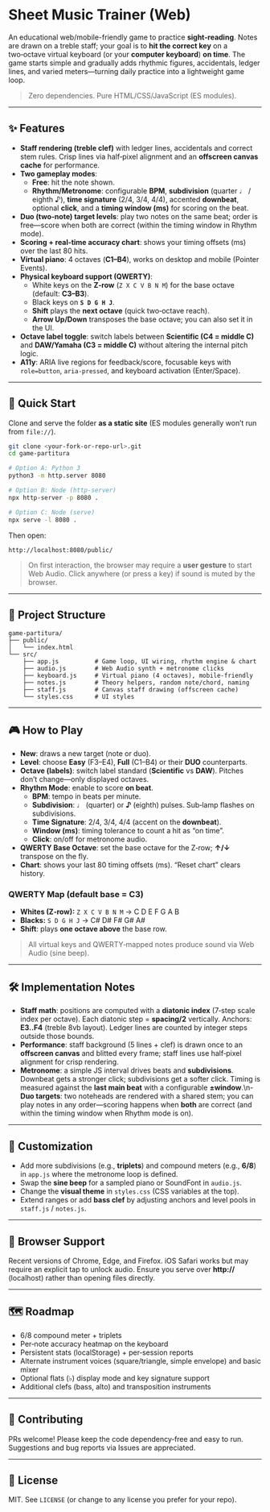 # Sheet Music Trainer (Web)

An educational web/mobile-friendly game to practice **sight‑reading**. Notes are drawn on a treble staff; your goal is to **hit the correct key** on a two‑octave virtual keyboard (or your **computer keyboard**) **on time**. The game starts simple and gradually adds rhythmic figures, accidentals, ledger lines, and varied meters—turning daily practice into a lightweight game loop.

> Zero dependencies. Pure HTML/CSS/JavaScript (ES modules).

---

## ✨ Features

- **Staff rendering (treble clef)** with ledger lines, accidentals and correct stem rules. Crisp lines via half‑pixel alignment and an **offscreen canvas cache** for performance.
- **Two gameplay modes**:
  - **Free**: hit the note shown.
  - **Rhythm/Metronome**: configurable **BPM**, **subdivision** (quarter ♩ / eighth ♪), **time signature** (2/4, 3/4, 4/4), accented **downbeat**, optional **click**, and a **timing window (ms)** for scoring on the beat.
- **Duo (two‑note) target levels**: play two notes on the same beat; order is free—score when both are correct (within the timing window in Rhythm mode).
- **Scoring + real‑time accuracy chart**: shows your timing offsets (ms) over the last 80 hits.
- **Virtual piano**: 4 octaves (**C1–B4**), works on desktop and mobile (Pointer Events).
- **Physical keyboard support (QWERTY)**:  
  - White keys on the **Z‑row** (`Z X C V B N M`) for the base octave (default: **C3–B3**).  
  - Black keys on **`S D G H J`**.  
  - **Shift** plays the **next octave** (quick two‑octave reach).  
  - **Arrow Up/Down** transposes the base octave; you can also set it in the UI.
- **Octave label toggle**: switch labels between **Scientific (C4 = middle C)** and **DAW/Yamaha (C3 = middle C)** without altering the internal pitch logic.
- **A11y**: ARIA live regions for feedback/score, focusable keys with `role=button`, `aria-pressed`, and keyboard activation (Enter/Space).

---

## 🚀 Quick Start

Clone and serve the folder **as a static site** (ES modules generally won’t run from `file://`).

```bash
git clone <your-fork-or-repo-url>.git
cd game-partitura

# Option A: Python 3
python3 -m http.server 8080

# Option B: Node (http-server)
npx http-server -p 8080 .

# Option C: Node (serve)
npx serve -l 8080 .
```

Then open:
```
http://localhost:8080/public/
```

> On first interaction, the browser may require a **user gesture** to start Web Audio. Click anywhere (or press a key) if sound is muted by the browser.

---

## 📂 Project Structure

```
game-partitura/
├── public/
│   └── index.html
└── src/
    ├── app.js          # Game loop, UI wiring, rhythm engine & chart
    ├── audio.js        # Web Audio synth + metronome clicks
    ├── keyboard.js     # Virtual piano (4 octaves), mobile-friendly
    ├── notes.js        # Theory helpers, random note/chord, naming
    ├── staff.js        # Canvas staff drawing (offscreen cache)
    └── styles.css      # UI styles
```

---

## 🎮 How to Play

- **New**: draws a new target (note or duo).
- **Level**: choose **Easy** (F3–E4), **Full** (C1–B4) or their **DUO** counterparts.
- **Octave (labels)**: switch label standard (**Scientific** vs **DAW**). Pitches don’t change—only displayed octaves.
- **Rhythm Mode**: enable to score **on beat**.
  - **BPM**: tempo in beats per minute.
  - **Subdivision**: **♩** (quarter) or **♪** (eighth) pulses. Sub‑lamp flashes on subdivisions.
  - **Time Signature**: 2/4, 3/4, 4/4 (accent on the **downbeat**).
  - **Window (ms)**: timing tolerance to count a hit as “on time”.
  - **Click**: on/off for metronome audio.
- **QWERTY Base Octave**: set the base octave for the Z‑row; **↑/↓** transpose on the fly.
- **Chart**: shows your last 80 timing offsets (ms). “Reset chart” clears history.

### QWERTY Map (default base = C3)
- **Whites (Z‑row):** `Z X C V B N M` → C D E F G A B  
- **Blacks:** `S D G H J` → C# D# F# G# A#  
- **Shift**: plays **one octave above** the base row.

> All virtual keys and QWERTY‑mapped notes produce sound via Web Audio (sine beep).

---

## 🛠️ Implementation Notes

- **Staff math**: positions are computed with a **diatonic index** (7‑step scale index per octave). Each diatonic step = **spacing/2** vertically. Anchors: **E3..F4** (treble 8vb layout). Ledger lines are counted by integer steps outside those bounds.
- **Performance**: staff background (5 lines + clef) is drawn once to an **offscreen canvas** and blitted every frame; staff lines use half‑pixel alignment for crisp rendering.
- **Metronome**: a simple JS interval drives beats and **subdivisions**. Downbeat gets a stronger click; subdivisions get a softer click. Timing is measured against the **last main beat** with a configurable **±window**.\n- **Duo targets**: two noteheads are rendered with a shared stem; you can play notes in any order—scoring happens when **both** are correct (and within the timing window when Rhythm mode is on).

---

## 🧩 Customization

- Add more subdivisions (e.g., **triplets**) and compound meters (e.g., **6/8**) in `app.js` where the metronome loop is defined.
- Swap the **sine beep** for a sampled piano or SoundFont in `audio.js`.
- Change the **visual theme** in `styles.css` (CSS variables at the top).
- Extend ranges or add **bass clef** by adjusting anchors and level pools in `staff.js` / `notes.js`.

---

## 🔧 Browser Support

Recent versions of Chrome, Edge, and Firefox. iOS Safari works but may require an explicit tap to unlock audio. Ensure you serve over **http://** (localhost) rather than opening files directly.

---

## 🗺️ Roadmap

- 6/8 compound meter + triplets
- Per‑note accuracy heatmap on the keyboard
- Persistent stats (localStorage) + per‑session reports
- Alternate instrument voices (square/triangle, simple envelope) and basic mixer
- Optional flats (♭) display mode and key signature support
- Additional clefs (bass, alto) and transposition instruments

---

## 🤝 Contributing

PRs welcome! Please keep the code dependency‑free and easy to run. Suggestions and bug reports via Issues are appreciated.

---

## 📄 License

MIT. See `LICENSE` (or change to any license you prefer for your repo).
